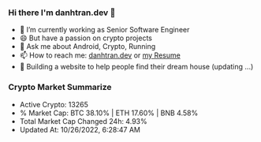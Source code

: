 ### Hi there I'm danhtran.dev 👋

- 🔭 I’m currently working as Senior Software Engineer
- 😄 But have a passion on crypto projects
- 💬 Ask me about Android, Crypto, Running 
- 📫 How to reach me: <a href="https://danhtran.dev" target="_blank">danhtran.dev</a> or <a href="Developer-Resume.pdf" target="_blank">my Resume</a>
- 🌱 Building a website to help people find their dream house (updating ...)

### Crypto Market Summarize
- Active Crypto: 13265
- % Market Cap: BTC 38.10% | ETH 17.60% | BNB 4.58%
- Total Market Cap Changed 24h: 4.93%
- Updated At: 10/26/2022, 6:28:47 AM

